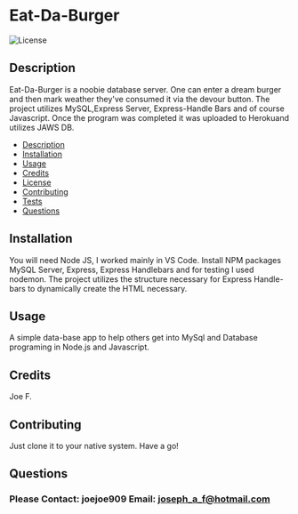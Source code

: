 # Eat-Da-Burger

![License](https://img.shields.io/badge/License-MIT-blue.svg "License Badge")

## Description

Eat-Da-Burger is a noobie database server. One can enter a dream burger and then mark weather they've consumed it via the devour button. The project utilizes MySQL,Express Server, Express-Handle Bars and of course Javascript. Once the program was completed it was uploaded to Herokuand utilizes JAWS DB.  

     
  - [Description](#description)
  - [Installation](#installation)
  - [Usage](#usage)
  - [Credits](#credits)
  - [License](#license)
  - [Contributing](#contributing)
  - [Tests](#tests)
  - [Questions](#Questions)

## Installation

You will need Node JS, I worked mainly in VS Code. Install NPM packages MySQL Server, Express, Express Handlebars and for testing I used nodemon. The project utilizes the structure necessary for Express Handle-bars to dynamically create the HTML necessary.

## Usage

A simple data-base app to help others get into MySql and Database programing in Node.js and Javascript.

## Credits

Joe F.

## Contributing

Just clone it to your native system. Have a go!

## Questions

### Please Contact: joejoe909 Email: joseph_a_f@hotmail.com